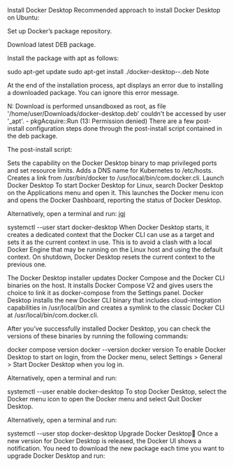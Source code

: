 Install Docker Desktop
Recommended approach to install Docker Desktop on Ubuntu:

Set up Docker’s package repository.

Download latest DEB package.

Install the package with apt as follows:


 sudo apt-get update
 sudo apt-get install ./docker-desktop-<version>-<arch>.deb
Note

At the end of the installation process, apt displays an error due to installing a downloaded package. You can ignore this error message.


N: Download is performed unsandboxed as root, as file '/home/user/Downloads/docker-desktop.deb' couldn't be accessed by user '_apt'. - pkgAcquire::Run (13: Permission denied)
There are a few post-install configuration steps done through the post-install script contained in the deb package.

The post-install script:

Sets the capability on the Docker Desktop binary to map privileged ports and set resource limits.
Adds a DNS name for Kubernetes to /etc/hosts.
Creates a link from /usr/bin/docker to /usr/local/bin/com.docker.cli.
Launch Docker Desktop
To start Docker Desktop for Linux, search Docker Desktop on the Applications menu and open it. This launches the Docker menu icon and opens the Docker Dashboard, reporting the status of Docker Desktop.

Alternatively, open a terminal and run:
jgj

 systemctl --user start docker-desktop
When Docker Desktop starts, it creates a dedicated context that the Docker CLI can use as a target and sets it as the current context in use. This is to avoid a clash with a local Docker Engine that may be running on the Linux host and using the default context. On shutdown, Docker Desktop resets the current context to the previous one.

The Docker Desktop installer updates Docker Compose and the Docker CLI binaries on the host. It installs Docker Compose V2 and gives users the choice to link it as docker-compose from the Settings panel. Docker Desktop installs the new Docker CLI binary that includes cloud-integration capabilities in /usr/local/bin and creates a symlink to the classic Docker CLI at /usr/local/bin/com.docker.cli.

After you’ve successfully installed Docker Desktop, you can check the versions of these binaries by running the following commands:


 docker compose version
 docker --version
 docker version
To enable Docker Desktop to start on login, from the Docker menu, select Settings > General > Start Docker Desktop when you log in.

Alternatively, open a terminal and run:


 systemctl --user enable docker-desktop
To stop Docker Desktop, select the Docker menu icon to open the Docker menu and select Quit Docker Desktop.

Alternatively, open a terminal and run:


 systemctl --user stop docker-desktop
Upgrade Docker Desktop🔗
Once a new version for Docker Desktop is released, the Docker UI shows a notification. You need to download the new package each time you want to upgrade Docker Desktop and run:

